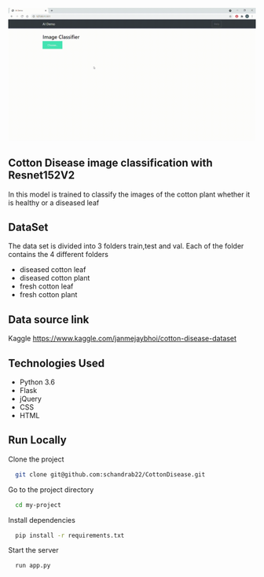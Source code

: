 
![](CottonDisease.gif)



## Cotton Disease image classification with Resnet152V2

In this model is trained to classify the images of the cotton plant whether it is healthy or a diseased leaf


## DataSet
The data set is divided into 3 folders train,test and val. Each of the folder contains the 4 different folders 
- diseased cotton leaf
- diseased cotton plant
- fresh cotton leaf
- fresh cotton plant
 
 ## Data source link
 
 Kaggle
 https://www.kaggle.com/janmejaybhoi/cotton-disease-dataset

  
## Technologies Used

 - Python 3.6
 - Flask
 - jQuery
 - CSS
 - HTML
  
## Run Locally

Clone the project

```bash
  git clone git@github.com:schandrab22/CottonDisease.git
```

Go to the project directory

```bash
  cd my-project
```

Install dependencies

```bash
  pip install -r requirements.txt
```

Start the server

```bash
  run app.py
```

  
